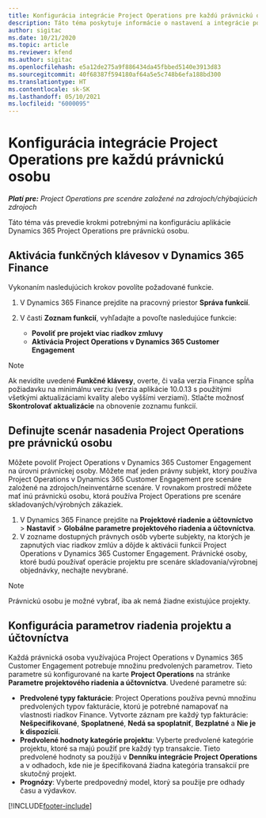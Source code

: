 ```yaml
---
title: Konfigurácia integrácie Project Operations pre každú právnickú osobu
description: Táto téma poskytuje informácie o nastavení a integrácie podľa právnickej osoby v Project Operations.
author: sigitac
ms.date: 10/21/2020
ms.topic: article
ms.reviewer: kfend
ms.author: sigitac
ms.openlocfilehash: e5a12de275a9f886434da45fbbed5140e3913d83
ms.sourcegitcommit: 40f68387f594180af64a5e5c748b6efa188bd300
ms.translationtype: HT
ms.contentlocale: sk-SK
ms.lasthandoff: 05/10/2021
ms.locfileid: "6000095"
---
```

# <a name="configure-project-operations-integration-per-legal-entity"></a>Konfigurácia integrácie Project Operations pre každú právnickú osobu 

_**Platí pre:** Project Operations pre scenáre založené na zdrojoch/chýbajúcich zdrojoch_

Táto téma vás prevedie krokmi potrebnými na konfiguráciu aplikácie Dynamics 365 Project Operations pre právnickú osobu.

## <a name="enable-feature-keys-in-dynamics-365-finance"></a>Aktivácia funkčných klávesov v Dynamics 365 Finance

Vykonaním nasledujúcich krokov povolíte požadované funkcie.

1. V Dynamics 365 Finance prejdite na pracovný priestor **Správa funkcií**.
2. V časti **Zoznam funkcií**, vyhľadajte a povoľte nasledujúce funkcie:
  
    - **Povoliť pre projekt viac riadkov zmluvy**
    - **Aktivácia Project Operations v Dynamics 365 Customer Engagement**

> [!NOTE]
> Ak nevidíte uvedené **Funkčné klávesy**, overte, či vaša verzia Finance spĺňa požiadavku na minimálnu verziu (verzia aplikácie 10.0.13 s použitými všetkými aktualizáciami kvality alebo vyššími verziami). Stlačte možnosť **Skontrolovať aktualizácie** na obnovenie zoznamu funkcií.

## <a name="define-the-project-operations-deployment-scenario-for-a-legal-entity"></a>Definujte scenár nasadenia Project Operations pre právnickú osobu

Môžete povoliť Project Operations v Dynamics 365 Customer Engagement na úrovni právnickej osoby. Môžete mať jeden právny subjekt, ktorý používa Project Operations v Dynamics 365 Customer Engagement pre scenáre založené na zdrojoch/neinventárne scenáre. V rovnakom prostredí môžete mať inú právnickú osobu, ktorá používa Project Operations pre scenáre skladovaných/výrobných zákaziek.

1. V Dynamics 365 Finance prejdite na **Projektové riadenie a účtovníctvo** > **Nastaviť** > **Globálne parametre projektového riadenia a účtovníctva**.
2. V zozname dostupných právnych osôb vyberte subjekty, na ktorých je zapnutých viac riadkov zmlúv a dôjde k aktivácii funkcií Project Operations v Dynamics 365 Customer Engagement. Právnické osoby, ktoré budú používať operácie projektu pre scenáre skladovania/výrobnej objednávky, nechajte nevybrané.

> [!NOTE]
> Právnickú osobu je možné vybrať, iba ak nemá žiadne existujúce projekty.

## <a name="configure-project-management-and-accounting-parameters"></a>Konfigurácia parametrov riadenia projektu a účtovníctva

Každá právnická osoba využívajúca Project Operations v Dynamics 365 Customer Engagement potrebuje množinu predvolených parametrov. Tieto parametre sú konfigurované na karte **Project Operations** na stránke **Parametre projektového riadenia a účtovníctva**. Uvedené parametre sú:

  - **Predvolené typy fakturácie**: Project Operations používa pevnú množinu predvolených typov fakturácie, ktorú je potrebné namapovať na vlastnosti riadkov Finance. Vytvorte záznam pre každý typ fakturácie: **Nešpecifikované**, **Spoplatnené**, **Nedá sa spoplatniť**, **Bezplatné** a **Nie je k dispozícií**.
  - **Predvolené hodnoty kategórie projektu**: Vyberte predvolené kategórie projektu, ktoré sa majú použiť pre každý typ transakcie. Tieto predvolené hodnoty sa použijú v **Denníku integrácie Project Operations** a v odhadoch, kde nie je špecifikovaná žiadna kategória transakcií pre skutočný projekt.
  - **Prognózy**: Vyberte predpovedný model, ktorý sa použije pre odhady času a výdavkov.


[!INCLUDE[footer-include](../includes/footer-banner.md)]